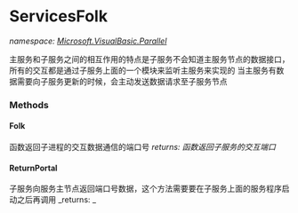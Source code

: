 ﻿
# ServicesFolk
_namespace: [Microsoft.VisualBasic.Parallel](N-Microsoft.VisualBasic.Parallel.md)_

主服务和子服务之间的相互作用的特点是子服务不会知道主服务节点的数据接口，所有的交互都是通过子服务上面的一个模块来监听主服务来实现的
 当主服务有数据需要向子服务更新的时候，会主动发送数据请求至子服务节点

### Methods

#### Folk
函数返回子进程的交互数据通信的端口号
_returns: 函数返回子服务的交互端口_
#### ReturnPortal
子服务向服务主节点返回端口号数据，这个方法需要要在子服务上面的服务程序启动之后再调用
_returns: _



